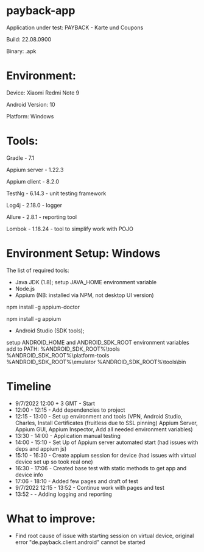 # payback-app

Application under test: PAYBACK - Karte und Coupons

Build: 22.08.0900

Binary: .apk


# Environment:

Device: Xiaomi Redmi Note 9

Android Version: 10

Platform: Windows

# Tools:

Gradle - 7.1

Appium server - 1.22.3

Appium client - 8.2.0

TestNg - 6.14.3 - unit testing framework

Log4j - 2.18.0 - logger

Allure - 2.8.1 - reporting tool

Lombok - 1.18.24 - tool to simplify work with POJO

# Environment Setup: Windows
The list of required tools:
- Java JDK (1.8); setup JAVA_HOME environment variable
- Node.js
- Appium (NB: installed via NPM, not desktop UI version)

 npm install -g appium-doctor

 npm install -g appium

- Android Studio (SDK tools); 

setup ANDROID_HOME and ANDROID_SDK_ROOT environment variables
add to PATH:
%ANDROID_SDK_ROOT%\tools
%ANDROID_SDK_ROOT%\platform-tools
%ANDROID_SDK_ROOT%\emulator
%ANDROID_SDK_ROOT%\tools\bin

# Timeline

- 9/7/2022 12:00 + 3 GMT - Start
- 12:00 - 12:15 - Add dependencies to project
- 12:15 - 13:00 - Set up environment and tools (VPN, Android Studio, Charles, Install Certificates (fruitless due to SSL pinning) Appium Server, Appium GUI, Appium Inspector, Add all needed environment variables)
- 13:30 - 14:00 - Application manual testing
- 14:00 - 15:10 - Set Up of Appium server automated start (had issues with deps and appium js)
- 15:10 - 16:30 - Create appium session for device (had issues with virtual device set up so took real one)
- 16:30 - 17:06 - Created base test with static methods to get app and device info
- 17:06 - 18:10 - Added few pages and draft of test
- 9/7/2022 12:15 - 13:52  - Continue work with pages and test
- 13:52 - - Adding logging and reporting

# What to improve:
- Find root cause of issue with starting session on virtual device, original error "de.payback.client.android" cannot be started

